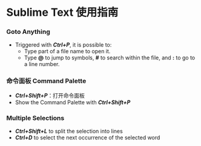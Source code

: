 Sublime Text 使用指南
=================

### Goto Anything
* Triggered with <strong>*Ctrl+P*</strong>, it is possible to: 
  - Type part of a file name to open it.
  - Type <strong>@</strong> to jump to symbols, <strong>#</strong> to search within the file, and <strong>:</strong> to go to a line number. 

### 命令面板 Command Palette
* <strong>*Ctrl+Shift+P*</strong>：打开命令面板
* Show the Command Palette with <strong>*Ctrl+Shift+P*</strong>

### Multiple Selections  
* <strong>*Ctrl+Shift+L*</strong> to split the selection into lines
* <strong>*Ctrl+D*</strong> to select the next occurrence of the selected word

